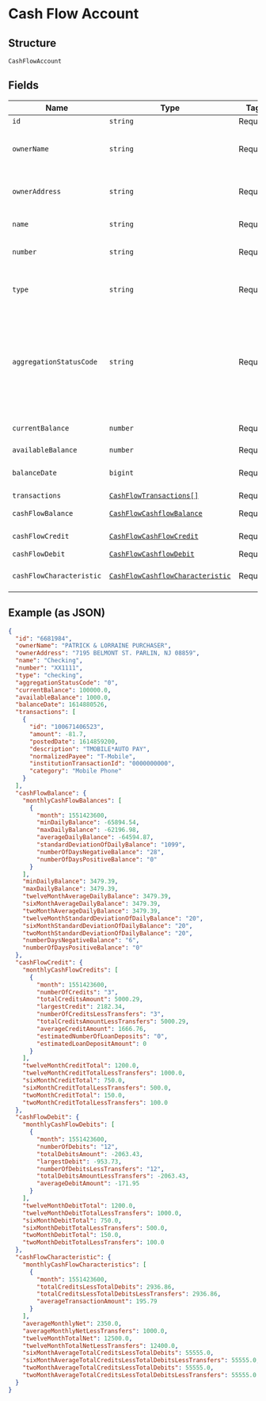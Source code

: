 
# Cash Flow Account

## Structure

`CashFlowAccount`

## Fields

| Name | Type | Tags | Description |
|  --- | --- | --- | --- |
| `id` | `string` | Required | Finicity account ID |
| `ownerName` | `string` | Required | The name(s) of the account owner(s), retrieved from the institution. |
| `ownerAddress` | `string` | Required | The mailing address of the account owner, retrieved from the institution. |
| `name` | `string` | Required | The account name from the institution |
| `number` | `string` | Required | The account number from the institution (obfuscated) |
| `type` | `string` | Required | CFR: `ALL` (`checking` / `savings` / `loan` / `mortgage` / `credit card` / `CD` / `MM` / `investment`…) |
| `aggregationStatusCode` | `string` | Required | The status of the most recent aggregation attempt for this account (non-zero means the account was not accessed successfully for this report, and additional fields for this account may not be reliable) |
| `currentBalance` | `number` | Required | The cleared balance of the account as-of `balanceDate` |
| `availableBalance` | `number` | Required | Available balance |
| `balanceDate` | `bigint` | Required | A timestamp showing when the `balance` was captured |
| `transactions` | [`CashFlowTransactions[]`](../../doc/models/cash-flow-transactions.md) | Required | a `transactions` record |
| `cashFlowBalance` | [`CashFlowCashflowBalance`](../../doc/models/cash-flow-cashflow-balance.md) | Required | A `cashFlowBalance` record |
| `cashFlowCredit` | [`CashFlowCashFlowCredit`](../../doc/models/cash-flow-cash-flow-credit.md) | Required | A `cashFlowCredit` record |
| `cashFlowDebit` | [`CashFlowCashflowDebit`](../../doc/models/cash-flow-cashflow-debit.md) | Required | A `cashFlowDebit` record |
| `cashFlowCharacteristic` | [`CashFlowCashflowCharacteristic`](../../doc/models/cash-flow-cashflow-characteristic.md) | Required | A `cashFlowCharacteristic` record |

## Example (as JSON)

```json
{
  "id": "6681984",
  "ownerName": "PATRICK & LORRAINE PURCHASER",
  "ownerAddress": "7195 BELMONT ST. PARLIN, NJ 08859",
  "name": "Checking",
  "number": "XX1111",
  "type": "checking",
  "aggregationStatusCode": "0",
  "currentBalance": 100000.0,
  "availableBalance": 1000.0,
  "balanceDate": 1614880526,
  "transactions": [
    {
      "id": "100671406523",
      "amount": -81.7,
      "postedDate": 1614859200,
      "description": "TMOBILE*AUTO PAY",
      "normalizedPayee": "T-Mobile",
      "institutionTransactionId": "0000000000",
      "category": "Mobile Phone"
    }
  ],
  "cashFlowBalance": {
    "monthlyCashFlowBalances": [
      {
        "month": 1551423600,
        "minDailyBalance": -65894.54,
        "maxDailyBalance": -62196.98,
        "averageDailyBalance": -64594.87,
        "standardDeviationOfDailyBalance": "1099",
        "numberOfDaysNegativeBalance": "28",
        "numberOfDaysPositiveBalance": "0"
      }
    ],
    "minDailyBalance": 3479.39,
    "maxDailyBalance": 3479.39,
    "twelveMonthAverageDailyBalance": 3479.39,
    "sixMonthAverageDailyBalance": 3479.39,
    "twoMonthAverageDailyBalance": 3479.39,
    "twelveMonthStandardDeviationOfDailyBalance": "20",
    "sixMonthStandardDeviationOfDailyBalance": "20",
    "twoMonthStandardDeviationOfDailyBalance": "20",
    "numberDaysNegativeBalance": "6",
    "numberOfDaysPositiveBalance": "0"
  },
  "cashFlowCredit": {
    "monthlyCashFlowCredits": [
      {
        "month": 1551423600,
        "numberOfCredits": "3",
        "totalCreditsAmount": 5000.29,
        "largestCredit": 2182.34,
        "numberOfCreditsLessTransfers": "3",
        "totalCreditsAmountLessTransfers": 5000.29,
        "averageCreditAmount": 1666.76,
        "estimatedNumberOfLoanDeposits": "0",
        "estimatedLoanDepositAmount": 0
      }
    ],
    "twelveMonthCreditTotal": 1200.0,
    "twelveMonthCreditTotalLessTransfers": 1000.0,
    "sixMonthCreditTotal": 750.0,
    "sixMonthCreditTotalLessTransfers": 500.0,
    "twoMonthCreditTotal": 150.0,
    "twoMonthCreditTotalLessTransfers": 100.0
  },
  "cashFlowDebit": {
    "monthlyCashFlowDebits": [
      {
        "month": 1551423600,
        "numberOfDebits": "12",
        "totalDebitsAmount": -2063.43,
        "largestDebit": -953.73,
        "numberOfDebitsLessTransfers": "12",
        "totalDebitsAmountLessTransfers": -2063.43,
        "averageDebitAmount": -171.95
      }
    ],
    "twelveMonthDebitTotal": 1200.0,
    "twelveMonthDebitTotalLessTransfers": 1000.0,
    "sixMonthDebitTotal": 750.0,
    "sixMonthDebitTotalLessTransfers": 500.0,
    "twoMonthDebitTotal": 150.0,
    "twoMonthDebitTotalLessTransfers": 100.0
  },
  "cashFlowCharacteristic": {
    "monthlyCashFlowCharacteristics": [
      {
        "month": 1551423600,
        "totalCreditsLessTotalDebits": 2936.86,
        "totalCreditsLessTotalDebitsLessTransfers": 2936.86,
        "averageTransactionAmount": 195.79
      }
    ],
    "averageMonthlyNet": 2350.0,
    "averageMonthlyNetLessTransfers": 1000.0,
    "twelveMonthTotalNet": 12500.0,
    "twelveMonthTotalNetLessTransfers": 12400.0,
    "sixMonthAverageTotalCreditsLessTotalDebits": 55555.0,
    "sixMonthAverageTotalCreditsLessTotalDebitsLessTransfers": 55555.0,
    "twoMonthAverageTotalCreditsLessTotalDebits": 55555.0,
    "twoMonthAverageTotalCreditsLessTotalDebitsLessTransfers": 55555.0
  }
}
```

